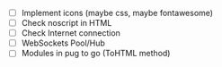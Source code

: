 - [ ] Implement icons (maybe css, maybe fontawesome)
- [ ] Check noscript in HTML
- [ ] Check Internet connection
- [ ] WebSockets Pool/Hub
- [ ] Modules in pug to go (ToHTML method)